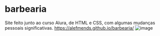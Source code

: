 # barbearia
Site feito junto ao curso Alura, de HTML e CSS, com algumas mudanças pessoais significativas.
https://alefmends.github.io/barbearia/
![image](https://user-images.githubusercontent.com/95005787/158286150-527522b4-abf3-4e57-90aa-c5780488f58d.png)
